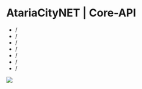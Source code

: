 # AtariaCityNET | Core-API


+ /
+ /
+ /
+ /
+ /
+ /
+ /

[![](https://jitpack.io/v/AtariaCityNET/core-api.svg)](https://jitpack.io/#AtariaCityNET/core-api)
